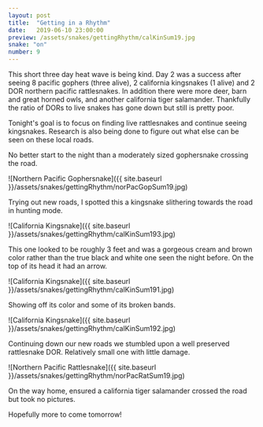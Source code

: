 ```yaml
---
layout: post
title:  "Getting in a Rhythm"
date:   2019-06-10 23:00:00
preview: /assets/snakes/gettingRhythm/calKinSum19.jpg
snake: "on"
number: 9
---
```


This short three day heat wave is being kind. Day 2 was a success after seeing 8 pacific gophers (three alive), 2 california kingsnakes (1 alive) and 2 DOR northern pacific rattlesnakes. In addition there were more deer, barn and great horned owls, and another california tiger salamander. Thankfully the ratio of DORs to live snakes has gone down but still is pretty poor. 

Tonight's goal is to focus on finding live rattlesnakes and continue seeing kingsnakes. Research is also being done to figure out what else can be seen on these local roads.

No better start to the night than a moderately sized gophersnake crossing the road.

![Northern Pacific Gophersnake]({{ site.baseurl }}/assets/snakes/gettingRhythm/norPacGopSum19.jpg)

Trying out new roads, I spotted this a kingsnake slithering towards the road in hunting mode.

![California Kingsnake]({{ site.baseurl }}/assets/snakes/gettingRhythm/calKinSum193.jpg)

This one looked to be roughly 3 feet and was a gorgeous cream and brown color rather than the true black and white one seen the night before. On the top of its head it had an arrow. 

![California Kingsnake]({{ site.baseurl }}/assets/snakes/gettingRhythm/calKinSum191.jpg)

Showing off its color and some of its broken bands.

![California Kingsnake]({{ site.baseurl }}/assets/snakes/gettingRhythm/calKinSum192.jpg)

Continuing down our new roads we stumbled upon a well preserved rattlesnake DOR. Relatively small one with little damage.

![Northern Pacific Rattlesnake]({{ site.baseurl }}/assets/snakes/gettingRhythm/norPacRatSum19.jpg)

On the way home, ensured a california tiger salamander crossed the road but took no pictures. 

Hopefully more to come tomorrow!